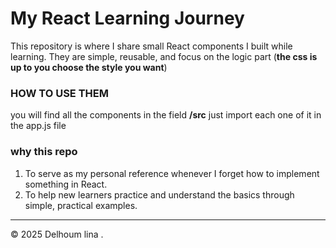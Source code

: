 # My React Learning Journey
This repository is where I share small React components I built while learning.
They are simple, reusable, and focus on the logic part (**the css is up to you choose the style you want**)


  ### HOW TO USE THEM 
 you will find all the components in the field **/src** just import each one of it in the app.js file 
 
  
  ### why this repo 
  1. To serve as my personal reference whenever I forget how to implement something in React.
  2. To help new learners practice and understand the basics through simple, practical examples.

    
  ---
  © 2025 Delhoum lina .

  
